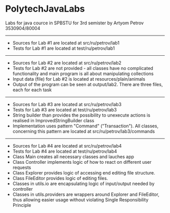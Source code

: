 # PolytechJavaLabs
Labs for java cource in SPBSTU for 3rd semister by Artyom Petrov 3530904/80004

_______________________________________________________________________________

- Sources for Lab #1 are located at src/ru/petrov/lab1
- Tests for Lab #1 are located at test/ru/petrov/lab1

_______________________________________________________________________________

- Sources for Lab #2 are located at src/ru/petrov/lab2
- Tests for Lab #2 are not provided - all classes have no complicated functionality and main program is all about manipulating collections
- Input data (file) for  Lab #2 is located at resources/plain/animals
- Output of the program can be seen at output/lab2. There are three files, each for each task

_______________________________________________________________________________

- Sources for Lab #3 are located at src/ru/petrov/lab3
- Tests for Lab #3  are located at test/ru/petrov/lab3
- String builder than provides the possibility to unexecute actions is realised in ImprovedStringBuilder class
- Implementation uses pattern "Command" ("Transaction"). All classes, concerning this pattern are located at src/ru/petrov/lab3/commands

_______________________________________________________________________________

- Sources for Lab #4 are located at src/ru/petrov/lab4
- Tests for Lab #4 are located at test/ru/petrov/lab4
- Class Main creates all necessary classes and lauches app
- Class Controller implements logic of how to react on different user requests
- Class Explorer provides logic of accessing end editing file structure.
- Class FileEditor provides logic of editing files.
- Classes in utils.io are encapsulating logic of input/output needed by controller
- Classes in utils.providers are wrappers around Explorer and FileEditor, thus allowing easier usage without violating Single Responsibility Principle
